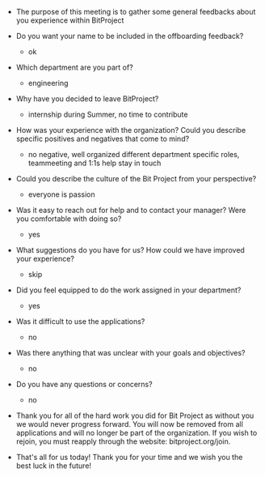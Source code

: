 * The purpose of this meeting is to gather some general feedbacks about you experience within BitProject
- Do you want your name to be included in the offboarding feedback?
  - ok
- Which department are you part of?
   - engineering
- Why have you decided to leave BitProject?
   - internship during Summer, no time to contribute
- How was your experience with the organization? Could you describe specific positives and negatives that come to mind?
   - no negative, well organized different department specific roles, teammeeting and 1:1s help stay in touch 
- Could you describe the culture of the Bit Project from your perspective?
   - everyone is passion
- Was it easy to reach out for help and to contact your manager? Were you comfortable with doing so? 
   - yes
- What suggestions do you have for us? How could we have improved your experience?
   - skip

- Did you feel equipped to do the work assigned in your department?
  - yes
- Was it difficult to use the applications?
  - no
- Was there anything that was unclear with your goals and objectives? 
  - no
- Do you have any questions or concerns?
  - no 
- Thank you for all of the hard work you did for Bit Project as without you we would never progress forward. You will now be removed from all applications and will no longer be part of the organization. If you wish to rejoin, you must reapply through the website: bitproject.org/join. 
- That's all for us today! Thank you for your time and we wish you the best luck in the future!
